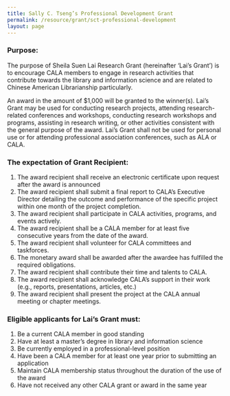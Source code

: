 ```yaml
---
title: Sally C. Tseng’s Professional Development Grant
permalink: /resource/grant/sct-professional-development
layout: page
---
```


### Purpose:
The purpose of Sheila Suen Lai Research Grant (hereinafter ‘Lai’s Grant’) is to encourage CALA members to engage in research activities that contribute towards the library and information science and are related to Chinese American Librarianship particularly.

An award in the amount of $1,000 will be granted to the winner(s). Lai’s Grant may be used for conducting research projects, attending research-related conferences and workshops, conducting research workshops and programs, assisting in research writing, or other activities consistent
with the general purpose of the award. Lai’s Grant shall not be used for personal use or for attending professional association conferences, such as ALA or CALA.

### The expectation of Grant Recipient:
1. The award recipient shall receive an electronic certificate upon request after the award is announced
2. The award recipient shall submit a final report to CALA’s Executive Director detailing the outcome and performance of the specific project within one month of the project completion.
3. The award recipient shall participate in CALA activities, programs, and events actively.
4. The award recipient shall be a CALA member for at least five consecutive years from the date of the award.
5. The award recipient shall volunteer for CALA committees and taskforces.
6. The monetary award shall be awarded after the awardee has fulfilled the required obligations.
7. The award recipient shall contribute their time and talents to CALA.
8. The award recipient shall acknowledge CALA’s support in their work (e.g., reports, presentations, articles, etc.)
9. The award recipient shall present the project at the CALA annual meeting or chapter meetings.

### Eligible applicants for Lai’s Grant must:
1. Be a current CALA member in good standing
2. Have at least a master’s degree in library and information science
3. Be currently employed in a professional-level position
4. Have been a CALA member for at least one year prior to submitting an application
5. Maintain CALA membership status throughout the duration of the use of the award
6. Have not received any other CALA grant or award in the same year

